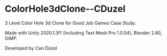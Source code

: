 # ColorHole3dClone--CDuzel

3 Level Color Hole 3d Clone for Good Job Games Case Study.

Made with Unity 2020.1.3f1 (Including Text Mesh Pro 1.0.54), Blender 2.80, GiMP.

Developed by Can Düzel
